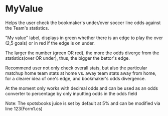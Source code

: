 # MyValue
Helps the user check the bookmaker's under/over soccer line odds against the Team's statistics.

"My value" label, displays in green whether there is an edge to play the over (2,5 goals) or in red if the edge is on under.

The larger the number (green OR red), the more the odds diverge from the statistics(over OR under), thus, the bigger the bettor's edge.

Recommend user not only check overall stats, but also the particular matchup home team stats at home vs. away team stats away from home, for a clearer idea of one's edge, and bookmaker's odds divergence.

At the moment only works with decimal odds and can be used as an odds converter to percentage by only inputting odds in the odds field


Note: The spotsbooks juice is set by default at 5% and can be modified via line 123(Form1.cs)
